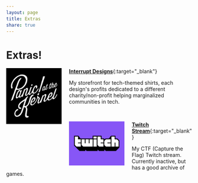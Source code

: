 ```yaml
---
layout: page
title: Extras
share: true
---
```

# Extras!

<a href="https://interruptdesigns.threadless.com/" target="blank"><img src="/images/panic.png" alt="Panic! at the Kernel design." width="150px" style="float:left;margin-right:20px"></a>

[**Interrupt Designs**](https://interruptdesigns.threadless.com/){:target="_blank"}

My storefront for tech-themed shirts, each design's profits dedicated to a different charity/non-profit helping marginalized communities in tech.

<br>

<a href="https://www.twitch.tv/bletchleypunk" target="blank"><img src="/images/twitchlogo.png" alt="Twitch logo" width="150px" style="float:left;margin-right:20px"></a>

[**Twitch Stream**](https://www.twitch.tv/bletchleypunk){:target="_blank"}

My CTF (Capture the Flag) Twitch stream. Currently inactive, but has a good archive of games.
